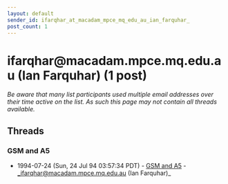 ```yaml
---
layout: default
sender_id: ifarqhar_at_macadam_mpce_mq_edu_au_ian_farquhar_
post_count: 1
---
```


# ifarqhar<span>@</span>macadam.mpce.mq.edu.au (Ian Farquhar) (1 post)

_Be aware that many list participants used multiple email addresses over their time active on the list. As such this page may not contain all threads available._

## Threads

### GSM and A5
+ 1994-07-24 (Sun, 24 Jul 94 03:57:34 PDT) - [GSM and A5](/archive/1994/07/591137f5d21a21e5e36f31bcd15a521fd645521c2a62ecc035c5a848af790627) - _ifarqhar@macadam.mpce.mq.edu.au (Ian Farquhar)_

